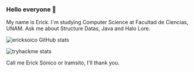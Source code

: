 ### Hello everyone 🖖



My name is Erick. I´m studying Computer Science at Facultad de Ciencias, UNAM. 
Ask me about Structure Datas, Java and Halo Lore. 


![ericksoico GitHub stats](https://github-readme-stats.vercel.app/api?username=ericksonico&show_icons=true&theme=dark)

![tryhackme stats](https://tryhackme-badges.s3.amazonaws.com/ericksonico.png)

Call me Erick Sónico or Iramsito, I'll thank you.
